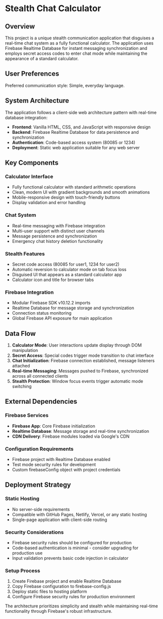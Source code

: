 # Stealth Chat Calculator

## Overview

This project is a unique stealth communication application that disguises a real-time chat system as a fully functional calculator. The application uses Firebase Realtime Database for instant messaging synchronization and employs secret access codes to enter chat mode while maintaining the appearance of a standard calculator.

## User Preferences

Preferred communication style: Simple, everyday language.

## System Architecture

The application follows a client-side web architecture pattern with real-time database integration:

- **Frontend**: Vanilla HTML, CSS, and JavaScript with responsive design
- **Backend**: Firebase Realtime Database for data persistence and synchronization
- **Authentication**: Code-based access system (80085 or 1234)
- **Deployment**: Static web application suitable for any web server

## Key Components

### Calculator Interface
- Fully functional calculator with standard arithmetic operations
- Clean, modern UI with gradient backgrounds and smooth animations
- Mobile-responsive design with touch-friendly buttons
- Display validation and error handling

### Chat System
- Real-time messaging with Firebase integration
- Multi-user support with distinct user channels
- Message persistence and synchronization
- Emergency chat history deletion functionality

### Stealth Features
- Secret code access (80085 for user1, 1234 for user2)
- Automatic reversion to calculator mode on tab focus loss
- Disguised UI that appears as a standard calculator app
- Calculator icon and title for browser tabs

### Firebase Integration
- Modular Firebase SDK v10.12.2 imports
- Realtime Database for message storage and synchronization
- Connection status monitoring
- Global Firebase API exposure for main application

## Data Flow

1. **Calculator Mode**: User interactions update display through DOM manipulation
2. **Secret Access**: Special codes trigger mode transition to chat interface
3. **Chat Initialization**: Firebase connection established, message listeners attached
4. **Real-time Messaging**: Messages pushed to Firebase, synchronized across all connected clients
5. **Stealth Protection**: Window focus events trigger automatic mode switching

## External Dependencies

### Firebase Services
- **Firebase App**: Core Firebase initialization
- **Realtime Database**: Message storage and real-time synchronization
- **CDN Delivery**: Firebase modules loaded via Google's CDN

### Configuration Requirements
- Firebase project with Realtime Database enabled
- Test mode security rules for development
- Custom firebaseConfig object with project credentials

## Deployment Strategy

### Static Hosting
- No server-side requirements
- Compatible with GitHub Pages, Netlify, Vercel, or any static hosting
- Single-page application with client-side routing

### Security Considerations
- Firebase security rules should be configured for production
- Code-based authentication is minimal - consider upgrading for production use
- Input validation prevents basic code injection in calculator

### Setup Process
1. Create Firebase project and enable Realtime Database
2. Copy Firebase configuration to firebase-config.js
3. Deploy static files to hosting platform
4. Configure Firebase security rules for production environment

The architecture prioritizes simplicity and stealth while maintaining real-time functionality through Firebase's robust infrastructure.